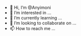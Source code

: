 - 👋 Hi, I’m @Anyimoni
- 👀 I’m interested in ...
- 🌱 I’m currently learning ...
- 💞️ I’m looking to collaborate on ...
- 📫 How to reach me ...

<!---
Anyimoni/Anyimoni is a ✨ special ✨ repository because its `README.md` (this file) appears on your GitHub profile.
You can click the Preview link to take a look at your changes.
--->
